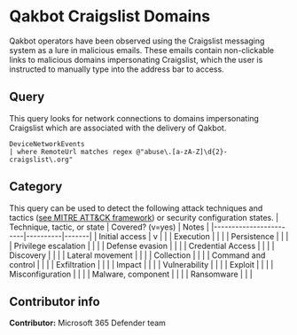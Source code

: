 # Qakbot Craigslist Domains
Qakbot operators have been observed using the Craigslist messaging system as a lure in malicious emails. These emails contain non-clickable links to malicious domains impersonating Craigslist, which the user is instructed to manually type into the address bar to access.

## Query
This query looks for network connections to domains impersonating Craigslist which are associated with the delivery of Qakbot.
```
DeviceNetworkEvents
| where RemoteUrl matches regex @"abuse\.[a-zA-Z]\d{2}-craigslist\.org"
```

## Category

This query can be used to detect the following attack techniques and tactics ([see MITRE ATT&CK framework](https://attack.mitre.org/)) or security configuration states.
| Technique, tactic, or state | Covered? (v=yes) | Notes |
|------------------------|----------|-------|
| Initial access | v |  |
| Execution |  |  |
| Persistence |  |  |
| Privilege escalation |  |  |
| Defense evasion |  |  |
| Credential Access |  |  |
| Discovery |  |  |
| Lateral movement |  |  |
| Collection |  |  |
| Command and control |  |  |
| Exfiltration |  |  |
| Impact |  |  |
| Vulnerability |  |  |
| Exploit |  |  |
| Misconfiguration |  |  |
| Malware, component |  |  |
| Ransomware |  |  |

## Contributor info

**Contributor:** Microsoft 365 Defender team
